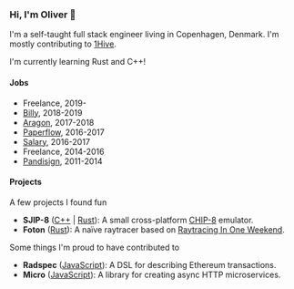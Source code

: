 ### Hi, I'm Oliver 👋

I'm a self-taught full stack engineer living in Copenhagen, Denmark. I'm mostly contributing to [1Hive](https://1hive.org).

I'm currently learning Rust and C++!

#### Jobs

- Freelance, 2019-
- [Billy](https://billy.dk), 2018-2019
- [Aragon](https://aragon.org), 2017-2018
- [Paperflow](https://paperflow.com/), 2016-2017
- [Salary](https://salary.dk/), 2016-2017
- Freelance, 2014-2016
- [Pandisign](https://pandisign.dk), 2011-2014

#### Projects

A few projects I found fun

- **SJIP-8** ([C++](https://github.com/onbjerg/sjip8-cpp) | [Rust](https://github.com/onbjerg/sjip8)): A small cross-platform [CHIP-8](https://en.wikipedia.org/wiki/CHIP-8) emulator.
- **Foton** ([Rust](https://github.com/onbjerg/foton)): A naïve raytracer based on [Raytracing In One Weekend](https://raytracing.github.io/books/RayTracingInOneWeekend.html).

Some things I'm proud to have contributed to

- **Radspec** ([JavaScript](https://github.com/aragon/radspec)): A DSL for describing Ethereum transactions.
- **Micro** ([JavaScript](https://github.com/vercel/micro)): A library for creating async HTTP microservices.
